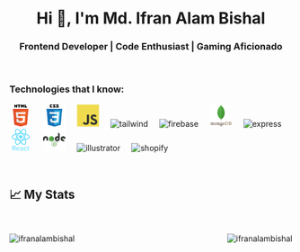 <h1 align="center">Hi 👋, I'm Md. Ifran Alam Bishal</h1>
<h3 align="center">Frontend Developer | Code Enthusiast | Gaming Aficionado </h3>
<br/>


<h3 align="left">Technologies that I know:</h3>
<p align="left"> 
  <img src="https://raw.githubusercontent.com/devicons/devicon/master/icons/html5/html5-original-wordmark.svg" alt="html5" width="40" height="40" style=" margin-right: 16px;"/> 
  <img src="https://raw.githubusercontent.com/devicons/devicon/master/icons/css3/css3-original-wordmark.svg" alt="css3" width="40" height="40" style=" margin-right: 16px;"/> 
  <img src="https://raw.githubusercontent.com/devicons/devicon/master/icons/javascript/javascript-original.svg" alt="javascript" width="40" height="40" style=" margin-right: 16px;"/> 
  <img src="https://www.vectorlogo.zone/logos/tailwindcss/tailwindcss-icon.svg" alt="tailwind" width="40" height="40" style=" margin-right: 16px;"/> 
  <img src="https://www.vectorlogo.zone/logos/firebase/firebase-icon.svg" alt="firebase" width="40" height="40" style=" margin-right: 16px;"/>   
  <img src="https://raw.githubusercontent.com/devicons/devicon/master/icons/mongodb/mongodb-original-wordmark.svg" alt="mongodb" width="40" height="40" style=" margin-right: 16px;"> 
<!--   <img src="https://raw.githubusercontent.com/devicons/devicon/master/icons/express/express-original-wordmark.svg" alt="express" width="40" height="40" style="background-color: white; padding: 5px; border-radius: 50%;"/> -->
  <img src="https://github.com/user-attachments/assets/62207200-b66c-4efb-bcca-320403935dbe" alt="express" width="76" height="76" style=" margin-right: 16px;"/>
  <img src="https://raw.githubusercontent.com/devicons/devicon/master/icons/react/react-original-wordmark.svg" alt="react" width="40" height="40" style=" margin-right: 16px;"/>
  <img src="https://raw.githubusercontent.com/devicons/devicon/master/icons/nodejs/nodejs-original-wordmark.svg" alt="nodejs" width="40" height="40" style=" margin-right: 16px;"/> 
  <img src="https://www.vectorlogo.zone/logos/adobe_illustrator/adobe_illustrator-icon.svg" alt="illustrator" width="40" height="40" style=" margin-right: 16px;"/> 
  <img alt="shopify" src="https://github.com/user-attachments/assets/084f4c9b-77ec-4330-810f-6b4d182d70ed" width="40" height="40"/>

</p>

<br/>

  ## :chart_with_upwards_trend: My Stats

<br />
<p><img align="left" src="https://github-readme-stats.vercel.app/api/top-langs?username=ifranalambishal&show_icons=true&locale=en&layout=compact" alt="ifranalambishal" /></p>

<p><img align="right" src="https://github-readme-streak-stats.herokuapp.com?user=IfranAlamBishal&theme=react&hide_border=true&background=0D1117&stroke=0D1117&fire=FF1CF7&sideLabels=00F0FF&currStreakNum=FF1CF7&ring=FF1CF7&currStreakLabel=FF1CF7&sideNums=00F0FF" alt="ifranalambishal" /></p>

 
